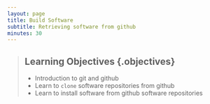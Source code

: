 ```yaml
---
layout: page
title: Build Software
subtitle: Retrieving software from github
minutes: 30
---
```


> ## Learning Objectives {.objectives}
>
> * Introduction to git and github
> * Learn to `clone` software repositories from github
> * Learn to install software from github software repositories


